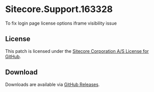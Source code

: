 # Sitecore.Support.163328
To fix login page license options iframe visibility issue

## License  
This patch is licensed under the [Sitecore Corporation A/S License for GitHub](https://github.com/sitecoresupport/Sitecore.Support.163328/blob/master/LICENSE).  

## Download  
Downloads are available via [GitHub Releases](https://github.com/sitecoresupport/Sitecore.Support.163328/releases).  
